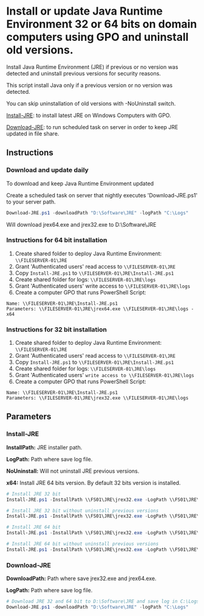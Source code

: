 # Install or update Java Runtime Environment 32 or 64 bits on domain computers using GPO and uninstall old versions.

Install Java Runtime Environment (JRE) if previous or no version was detected and uninstall previous versions for security reasons.

This script install Java only if a previous version or no version was detected.

You can skip uninstallation of old versions with -NoUninstall switch.

[Install-JRE](https://raw.githubusercontent.com/juangranados/powershell-scripts/main/Install%20Print%20Drivers%20Remotely/Install-JRE.ps1): to install latest JRE on Windows Computers with GPO.

[Download-JRE](https://raw.githubusercontent.com/juangranados/powershell-scripts/main/Install%20Print%20Drivers%20Remotely/Download-JRE.ps1): to run scheduled task on server in order to keep JRE updated in file share.

## Instructions

### Download and update daily

To download and keep Java Runtime Environment updated

Create a scheduled task on server that nightly executes 'Download-JRE.ps1' to your server path.

```powershell
Download-JRE.ps1 -downloadPath "D:\Software\JRE" -logPath "C:\Logs"
```
Will download jrex64.exe and jrex32.exe to D:\Software\JRE

### Instructions for 64 bit installation

1. Create shared folder to deploy Java Runtime Environment: ```\\FILESERVER-01\JRE```
2. Grant 'Authenticated users' read access to ```\\FILESERVER-01\JRE```
3. Copy ```Install-JRE.ps1``` to ```\\FILESERVER-01\JRE\Install-JRE.ps1```
4. Create shared folder for logs: ```\\FILESERVER-01\JRE\logs```
5. Grant 'Authenticated users' write access to ```\\FILESERVER-01\JRE\logs```
6. Create a computer GPO that runs PowerShell Script:
```
Name: \\FILESERVER-01\JRE\Install-JRE.ps1
Parameters: \\FILESERVER-01\JRE\jrex64.exe \\FILESERVER-01\JRE\logs -x64
```

### Instructions for 32 bit installation

1. Create shared folder to deploy Java Runtime Environment: ```\\FILESERVER-01\JRE```
2. Grant 'Authenticated users' read access to ```\\FILESERVER-01\JRE```
3. Copy ```Install-JRE.ps1``` to ```\\FILESERVER-01\JRE\Install-JRE.ps1```
4. Create shared folder for logs: ```\\FILESERVER-01\JRE\logs```
5. Grant 'Authenticated users' ```write access to \\FILESERVER-01\JRE\logs```
6. Create a computer GPO that runs PowerShell Script:
```
Name: \\FILESERVER-01\JRE\Install-JRE.ps1
Parameters: \\FILESERVER-01\JRE\jrex32.exe \\FILESERVER-01\JRE\logs
```

## Parameters

### Install-JRE

**InstallPath:** JRE installer path.

**LogPath:** Path where save log file.

**NoUninstall:** Will not uninstall JRE previous versions.

**x64:** Install JRE 64 bits version. By default 32 bits version is installed.

```powershell
# Install JRE 32 bit
Install-JRE.ps1 -InstallPath \\FS01\JRE\jrex32.exe -LogPath \\FS01\JRE\Logs
```
```powershell
# Install JRE 32 bit without uninstall previous versions
Install-JRE.ps1 -InstallPath \\FS01\JRE\jrex32.exe -LogPath \\FS01\JRE\Logs -NoUninstall
```
```powershell
# Install JRE 64 bit
Install-JRE.ps1 -InstallPath \\FS01\JRE\jrex32.exe -LogPath \\FS01\JRE\Logs -x64
```
```powershell
# Install JRE 64 bit without uninstall previous versions
Install-JRE.ps1 -InstallPath \\FS01\JRE\jrex32.exe -LogPath \\FS01\JRE\Logs -x64 -NoUninstall
```

### Download-JRE

**DownloadPath:** Path where save jrex32.exe and jrex64.exe.

**LogPath:** Path where save log file.

```powershell
# Download JRE 32 and 64 bit to D:\Software\JRE and save log in C:\Logs
Download-JRE.ps1 -downloadPath "D:\Software\JRE" -logPath "C:\Logs"
```

